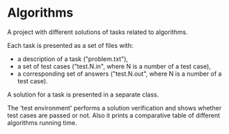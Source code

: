 # Algorithms
A project with different solutions of tasks related to algorithms.

Each task is presented as a set of files with:
- a description of a task ("problem.txt"), 
- a set of test cases ("test.N.in", where N is a number of a test case),
- a corresponding set of answers ("test.N.out", where N is a number of a test case). 

A solution for a task is presented in a separate class. 

The 'test environment' performs a solution verification and shows whether test cases are passed or not.
Also it prints a comparative table of different algorithms running time.
